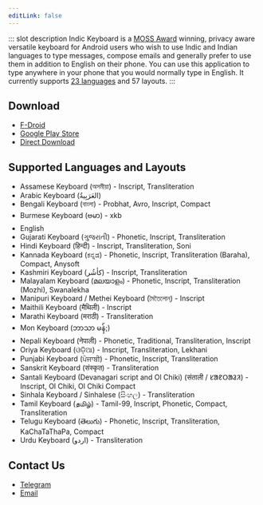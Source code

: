 ```yaml
---
editLink: false
---
```

::: slot description
Indic Keyboard is a [MOSS Award](https://www.mozilla.org/en-US/moss/) winning, privacy aware versatile keyboard for Android users who wish to use Indic and Indian languages to type messages, compose emails and generally prefer to use them in addition to English on their phone. You can use this application to type anywhere in your phone that you would normally type in English. It currently supports [23 languages](/#supported-languages) and 57 layouts.
:::

## Download
- [F-Droid](https://f-droid.org/en/packages/org.smc.inputmethod.indic/)
- [Google Play Store](https://play.google.com/store/apps/details?id=org.smc.inputmethod.indic)
- [Direct Download](https://releases.smc.org.in/indic-keyboard/)

## Supported Languages and Layouts
- Assamese Keyboard (অসমীয়া) - Inscript, Transliteration
- Arabic Keyboard (العَرَبِيةُ‎‎)
- Bengali Keyboard (বাংলা) - Probhat, Avro, Inscript, Compact
- Burmese Keyboard (ဗမာ) - xkb
- English
- Gujarati Keyboard (ગુજરાતી) - Phonetic, Inscript, Transliteration
- Hindi Keyboard (हिन्दी) - Inscript, Transliteration, Soni
- Kannada Keyboard (ಕನ್ನಡ) - Phonetic, Inscript, Transliteration (Baraha), Compact, Anysoft
- Kashmiri Keyboard (کأشُر) - Inscript, Transliteration
- Malayalam Keyboard (മലയാളം) - Phonetic, Inscript, Transliteration (Mozhi), Swanalekha
- Manipuri Keyboard / Methei Keyboard (মৈতৈলোন্) - Inscript
- Maithili Keyboard (मैथिली) - Inscript
- Marathi Keyboard (मराठी) - Transliteration
- Mon Keyboard (ဘာသာ မန်;)
- Nepali Keyboard (नेपाली) - Phonetic, Traditional, Transliteration, Inscript
- Oriya Keyboard (ଓଡ଼ିଆ) - Inscript, Transliteration, Lekhani
- Punjabi Keyboard (ਪੰਜਾਬੀ) - Phonetic, Inscript, Transliteration
- Sanskrit Keyboard (संस्कृत) - Transliteration
- Santali Keyboard (Devanagari script and Ol Chiki) (संताली / ᱥᱟᱱᱛᱟᱲᱤ) - Inscript, Ol Chiki, Ol Chiki Compact
- Sinhala Keyboard / Sinhalese (සිංහල) - Transliteration
- Tamil Keyboard (தமிழ்) - Tamil-99, Inscript, Phonetic, Compact, Transliteration
- Telugu Keyboard (తెలుగు) - Phonetic, Inscript, Transliteration, KaChaTaThaPa, Compact
- Urdu Keyboard (اردو) - Transliteration

## Contact Us
- [Telegram](https://t.me/indickeyboard)
- [Email](mailto:indicapp@jishnu.xyz)
